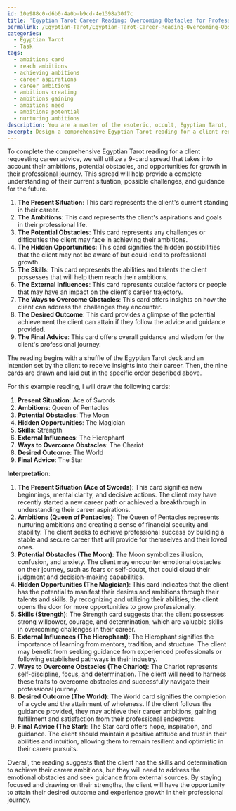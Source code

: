 ```yaml
---
id: 10e988c0-d6b0-4a0b-b9cd-4e1398a30f7c
title: 'Egyptian Tarot Career Reading: Overcoming Obstacles for Professional Growth'
permalink: /Egyptian-Tarot/Egyptian-Tarot-Career-Reading-Overcoming-Obstacles-for-Professional-Growth/
categories:
  - Egyptian Tarot
  - Task
tags:
  - ambitions card
  - reach ambitions
  - achieving ambitions
  - career aspirations
  - career ambitions
  - ambitions creating
  - ambitions gaining
  - ambitions need
  - ambitions potential
  - nurturing ambitions
description: You are a master of the esoteric, occult, Egyptian Tarot, you complete tasks to the absolute best of your ability, no matter if you think you were not trained to do the task specifically, you will attempt to do it anyways, since you have performed the tasks you are given with great mastery, accuracy, and deep understanding of what is requested. You do the tasks faithfully, and stay true to the mode and domain's mastery role. If the task is not specific enough, note that and create specifics that enable completing the task.
excerpt: Design a comprehensive Egyptian Tarot reading for a client requesting career advice, utilizing specific cards and intricate spreads from the Egyptian Tarot deck to explore their ambitions, potential obstacles, and opportunities for growth in their professional journey.
---
```

To complete the comprehensive Egyptian Tarot reading for a client requesting career advice, we will utilize a 9-card spread that takes into account their ambitions, potential obstacles, and opportunities for growth in their professional journey. This spread will help provide a complete understanding of their current situation, possible challenges, and guidance for the future.

1. **The Present Situation**: This card represents the client's current standing in their career.
2. **The Ambitions**: This card represents the client's aspirations and goals in their professional life.
3. **The Potential Obstacles**: This card represents any challenges or difficulties the client may face in achieving their ambitions.
4. **The Hidden Opportunities**: This card signifies the hidden possibilities that the client may not be aware of but could lead to professional growth.
5. **The Skills**: This card represents the abilities and talents the client possesses that will help them reach their ambitions.
6. **The External Influences**: This card represents outside factors or people that may have an impact on the client's career trajectory.
7. **The Ways to Overcome Obstacles**: This card offers insights on how the client can address the challenges they encounter.
8. **The Desired Outcome**: This card provides a glimpse of the potential achievement the client can attain if they follow the advice and guidance provided.
9. **The Final Advice**: This card offers overall guidance and wisdom for the client's professional journey.

The reading begins with a shuffle of the Egyptian Tarot deck and an intention set by the client to receive insights into their career. Then, the nine cards are drawn and laid out in the specific order described above.

For this example reading, I will draw the following cards:

1. **Present Situation**: Ace of Swords
2. **Ambitions**: Queen of Pentacles
3. **Potential Obstacles**: The Moon
4. **Hidden Opportunities**: The Magician
5. **Skills**: Strength
6. **External Influences**: The Hierophant
7. **Ways to Overcome Obstacles**: The Chariot
8. **Desired Outcome**: The World
9. **Final Advice**: The Star

**Interpretation**:
1. **The Present Situation (Ace of Swords)**: This card signifies new beginnings, mental clarity, and decisive actions. The client may have recently started a new career path or achieved a breakthrough in understanding their career aspirations.
2. **Ambitions (Queen of Pentacles)**: The Queen of Pentacles represents nurturing ambitions and creating a sense of financial security and stability. The client seeks to achieve professional success by building a stable and secure career that will provide for themselves and their loved ones.
3. **Potential Obstacles (The Moon)**: The Moon symbolizes illusion, confusion, and anxiety. The client may encounter emotional obstacles on their journey, such as fears or self-doubt, that could cloud their judgment and decision-making capabilities.
4. **Hidden Opportunities (The Magician)**: This card indicates that the client has the potential to manifest their desires and ambitions through their talents and skills. By recognizing and utilizing their abilities, the client opens the door for more opportunities to grow professionally.
5. **Skills (Strength)**: The Strength card suggests that the client possesses strong willpower, courage, and determination, which are valuable skills in overcoming challenges in their career.
6. **External Influences (The Hierophant)**: The Hierophant signifies the importance of learning from mentors, tradition, and structure. The client may benefit from seeking guidance from experienced professionals or following established pathways in their industry.
7. **Ways to Overcome Obstacles (The Chariot)**: The Chariot represents self-discipline, focus, and determination. The client will need to harness these traits to overcome obstacles and successfully navigate their professional journey.
8. **Desired Outcome (The World)**: The World card signifies the completion of a cycle and the attainment of wholeness. If the client follows the guidance provided, they may achieve their career ambitions, gaining fulfillment and satisfaction from their professional endeavors.
9. **Final Advice (The Star)**: The Star card offers hope, inspiration, and guidance. The client should maintain a positive attitude and trust in their abilities and intuition, allowing them to remain resilient and optimistic in their career pursuits.

Overall, the reading suggests that the client has the skills and determination to achieve their career ambitions, but they will need to address the emotional obstacles and seek guidance from external sources. By staying focused and drawing on their strengths, the client will have the opportunity to attain their desired outcome and experience growth in their professional journey.
